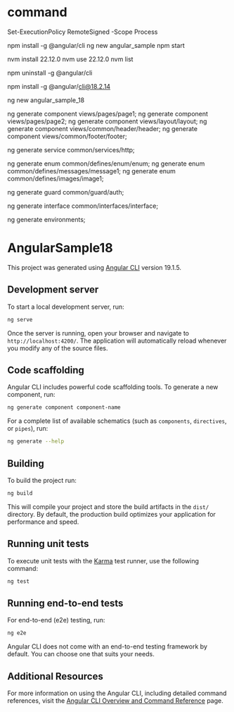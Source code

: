 # command
Set-ExecutionPolicy RemoteSigned -Scope Process

npm install -g @angular/cli
ng new angular_sample
npm start

nvm install 22.12.0
nvm use 22.12.0
nvm list

npm uninstall -g @angular/cli

npm install -g @angular/cli@18.2.14

ng new angular_sample_18

ng generate component views/pages/page1;
ng generate component views/pages/page2;
ng generate component views/layout/layout;
ng generate component views/common/header/header;
ng generate component views/common/footer/footer;

ng generate service common/services/http;

ng generate enum common/defines/enum/enum;
ng generate enum common/defines/messages/message1;
ng generate enum common/defines/images/image1;

ng generate guard common/guard/auth;

ng generate interface common/interfaces/interface;

ng generate environments;



# AngularSample18

This project was generated using [Angular CLI](https://github.com/angular/angular-cli) version 19.1.5.

## Development server

To start a local development server, run:

```bash
ng serve
```

Once the server is running, open your browser and navigate to `http://localhost:4200/`. The application will automatically reload whenever you modify any of the source files.

## Code scaffolding

Angular CLI includes powerful code scaffolding tools. To generate a new component, run:

```bash
ng generate component component-name
```

For a complete list of available schematics (such as `components`, `directives`, or `pipes`), run:

```bash
ng generate --help
```

## Building

To build the project run:

```bash
ng build
```

This will compile your project and store the build artifacts in the `dist/` directory. By default, the production build optimizes your application for performance and speed.

## Running unit tests

To execute unit tests with the [Karma](https://karma-runner.github.io) test runner, use the following command:

```bash
ng test
```

## Running end-to-end tests

For end-to-end (e2e) testing, run:

```bash
ng e2e
```

Angular CLI does not come with an end-to-end testing framework by default. You can choose one that suits your needs.

## Additional Resources

For more information on using the Angular CLI, including detailed command references, visit the [Angular CLI Overview and Command Reference](https://angular.dev/tools/cli) page.
